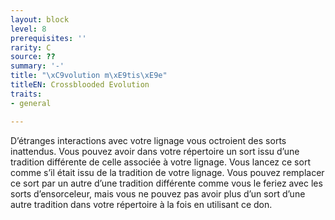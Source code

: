 ```yaml
---
layout: block
level: 8
prerequisites: ''
rarity: C
source: ??
summary: '-'
title: "\xC9volution m\xE9tis\xE9e"
titleEN: Crossblooded Evolution
traits:
- general

---
```


<p>D’étranges interactions avec votre lignage vous octroient des sorts inattendus. Vous pouvez avoir dans votre répertoire un sort issu d’une tradition différente de celle associée à votre lignage. Vous lancez ce sort comme s’il était issu de la tradition de votre lignage. Vous pouvez remplacer ce sort par un autre d’une tradition différente comme vous le feriez avec les sorts d’ensorceleur, mais vous ne pouvez pas avoir plus d’un sort d’une autre tradition dans votre répertoire à la fois en utilisant ce don.</p>